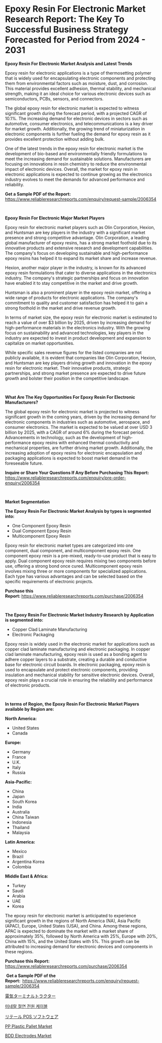 <p><h1>Epoxy Resin For Electronic Market Research Report: The Key To Successful Business Strategy Forecasted for Period from 2024 - 2031</h1></p><p><strong>Epoxy Resin For Electronic Market Analysis and Latest Trends</strong></p>
<p><p>Epoxy resin for electronic applications is a type of thermosetting polymer that is widely used for encapsulating electronic components and protecting them from environmental factors such as moisture, dust, and corrosion. This material provides excellent adhesion, thermal stability, and mechanical strength, making it an ideal choice for various electronic devices such as semiconductors, PCBs, sensors, and connectors.</p><p>The global epoxy resin for electronic market is expected to witness significant growth during the forecast period, with a projected CAGR of 10.1%. The increasing demand for electronic devices in sectors such as automotive, consumer electronics, and telecommunications is a key driver for market growth. Additionally, the growing trend of miniaturization in electronic components is further fueling the demand for epoxy resin as it provides excellent protection without adding bulk.</p><p>One of the latest trends in the epoxy resin for electronic market is the development of bio-based and environmentally friendly formulations to meet the increasing demand for sustainable solutions. Manufacturers are focusing on innovations in resin chemistry to reduce the environmental impact of electronic devices. Overall, the market for epoxy resin in electronic applications is expected to continue growing as the electronics industry evolves to meet the demands for advanced performance and reliability.</p></p>
<p><strong>Get a Sample PDF of the Report:&nbsp;</strong> <a href="https://www.reliableresearchreports.com/enquiry/request-sample/2006354">https://www.reliableresearchreports.com/enquiry/request-sample/2006354</a></p>
<p>&nbsp;</p>
<p><strong>Epoxy Resin For Electronic Major Market Players</strong></p>
<p><p>Epoxy resin for electronic market players such as Olin Corporation, Hexion, and Huntsman are key players in the industry with a significant market presence and strong competitive advantage. Olin Corporation, a leading global manufacturer of epoxy resins, has a strong market foothold due to its innovative products and extensive research and development capabilities. The company's focus on developing sustainable and high-performance epoxy resins has helped it to expand its market share and increase revenue.</p><p>Hexion, another major player in the industry, is known for its advanced epoxy resin formulations that cater to diverse applications in the electronics industry. The company's strategic partnerships and focus on innovation have enabled it to stay competitive in the market and drive growth.</p><p>Huntsman is also a prominent player in the epoxy resin market, offering a wide range of products for electronic applications. The company's commitment to quality and customer satisfaction has helped it to gain a strong foothold in the market and drive revenue growth.</p><p>In terms of market size, the epoxy resin for electronic market is estimated to reach a value of over $3 billion by 2025, driven by increasing demand for high-performance materials in the electronics industry. With the growing focus on sustainability and advanced technologies, key players in the industry are expected to invest in product development and expansion to capitalize on market opportunities.</p><p>While specific sales revenue figures for the listed companies are not publicly available, it is evident that companies like Olin Corporation, Hexion, and Huntsman are key players driving growth and innovation in the epoxy resin for electronic market. Their innovative products, strategic partnerships, and strong market presence are expected to drive future growth and bolster their position in the competitive landscape.</p></p>
<p>&nbsp;</p>
<p><strong>What Are The Key Opportunities For Epoxy Resin For Electronic Manufacturers?</strong></p>
<p><p>The global epoxy resin for electronic market is projected to witness significant growth in the coming years, driven by the increasing demand for electronic components in industries such as automotive, aerospace, and consumer electronics. The market is expected to be valued at over USD 3 billion by 2025, with a CAGR of around 6% during the forecast period. Advancements in technology, such as the development of high-performance epoxy resins with enhanced thermal conductivity and mechanical properties, are further driving market growth. Additionally, the increasing adoption of epoxy resins for electronic encapsulation and packaging applications is expected to boost market demand in the foreseeable future.</p></p>
<p><strong>Inquire or Share Your Questions If Any Before Purchasing This Report:</strong> <a href="https://www.reliableresearchreports.com/enquiry/pre-order-enquiry/2006354">https://www.reliableresearchreports.com/enquiry/pre-order-enquiry/2006354</a></p>
<p>&nbsp;</p>
<p><strong>Market Segmentation</strong></p>
<p><strong>The Epoxy Resin For Electronic Market Analysis by types is segmented into:</strong></p>
<p><ul><li>One Component Epoxy Resin</li><li>Dual Component Epoxy Resin</li><li>Multicomponent Epoxy Resin</li></ul></p>
<p><p>Epoxy resin for electronic market types are categorized into one component, dual component, and multicomponent epoxy resin. One component epoxy resin is a pre-mixed, ready-to-use product that is easy to apply. Dual component epoxy resin requires mixing two components before use, offering a strong bond once cured. Multicomponent epoxy resin involves mixing three or more components for specialized applications. Each type has various advantages and can be selected based on the specific requirements of electronic projects.</p></p>
<p><strong>Purchase this Report:&nbsp;</strong><a href="https://www.reliableresearchreports.com/purchase/2006354">https://www.reliableresearchreports.com/purchase/2006354</a></p>
<p>&nbsp;</p>
<p><strong>The Epoxy Resin For Electronic Market Industry Research by Application is segmented into:</strong></p>
<p><ul><li>Copper Clad Laminate Manufacturing</li><li>Electronic Packaging</li></ul></p>
<p><p>Epoxy resin is widely used in the electronic market for applications such as copper clad laminate manufacturing and electronic packaging. In copper clad laminate manufacturing, epoxy resin is used as a bonding agent to adhere copper layers to a substrate, creating a durable and conductive base for electronic circuit boards. In electronic packaging, epoxy resin is used to encapsulate and protect electronic components, providing insulation and mechanical stability for sensitive electronic devices. Overall, epoxy resin plays a crucial role in ensuring the reliability and performance of electronic products.</p></p>
<p>&nbsp;</p>
<p><strong>In terms of Region, the Epoxy Resin For Electronic Market Players available by Region are:</strong></p>
<p>
    <p> <strong> North America: </strong>
        <ul>
            <li>United States</li>
            <li>Canada</li>
        </ul>
        </p> 
    <p> <strong> Europe: </strong>
        <ul>
            <li>Germany</li>
            <li>France</li>
            <li>U.K.</li>
            <li>Italy</li>
            <li>Russia</li>
        </ul>
        </p> 
    <p> <strong> Asia-Pacific: </strong>
        <ul>
            <li>China</li>
            <li>Japan</li>
            <li>South Korea</li>
            <li>India</li>
            <li>Australia</li>
            <li>China Taiwan</li>
            <li>Indonesia</li>
            <li>Thailand</li>
            <li>Malaysia</li>
        </ul>
        </p> 
    <p> <strong> Latin America: </strong>
        <ul>
            <li>Mexico</li>
            <li>Brazil</li>
            <li>Argentina Korea</li>
            <li>Colombia</li>
        </ul>
        </p> 
    <p> <strong> Middle East & Africa: </strong>
        <ul>
            <li>Turkey</li>
            <li>Saudi</li>
            <li>Arabia</li>
            <li>UAE</li>
            <li>Korea</li>
        </ul>
    </p>
    </p>
<p><p>The epoxy resin for electronic market is anticipated to experience significant growth in the regions of North America (NA), Asia Pacific (APAC), Europe, United States (USA), and China. Among these regions, APAC is expected to dominate the market with a market share of approximately 35%, followed by North America with 25%, Europe with 20%, China with 15%, and the United States with 5%. This growth can be attributed to increasing demand for electronic devices and components in these regions.</p></p>
<p><strong>Purchase this Report: </strong><a href="https://www.reliableresearchreports.com/purchase/2006354">https://www.reliableresearchreports.com/purchase/2006354</a></p>
<p>&nbsp;<strong>Get a Sample PDF of the Report:&nbsp;&nbsp;</strong><a href="https://www.reliableresearchreports.com/enquiry/request-sample/2006354">https://www.reliableresearchreports.com/enquiry/request-sample/2006354</a></p>
<p><strong></strong></p>
<p><p><a href="https://github.com/jkjreqjscoxx7/Market-Research-Report-List-1/blob/main/37690472460.md">電気ターミナルトラクター</a></p><p><a href="https://medium.com/@danieldobroiu20221/%EB%AF%B8%EB%84%A4%EB%9E%84-%EC%A0%88%EC%97%B0-%EC%A0%84%EC%9B%90-%EC%BC%80%EC%9D%B4%EB%B8%94-%EC%8B%9C%EC%9E%A5-%EC%97%B0%EA%B5%AC-%EB%B3%B4%EA%B3%A0%EC%84%9C-2024%EB%85%84%EB%B6%80%ED%84%B0-2031%EB%85%84%EA%B9%8C%EC%A7%80%EC%9D%98-%EC%97%AD%EC%82%AC-%EB%B0%8F-%EC%98%88%EC%B8%A1-e9ca352b3a75">미네랄 절연 전원 케이블</a></p><p><a href="https://medium.com/@elmoray21/%E5%B0%8F%E5%A3%B2pos%E3%82%BD%E3%83%95%E3%83%88%E3%82%A6%E3%82%A7%E3%82%A2%E5%B8%82%E5%A0%B4%E3%83%AC%E3%83%9D%E3%83%BC%E3%83%88%E3%81%AF-%E3%81%93%E3%81%AE%E5%B8%82%E5%A0%B4%E3%81%AE%E6%9C%80%E6%96%B0%E3%81%AE%E3%83%88%E3%83%AC%E3%83%B3%E3%83%89%E3%81%A8%E6%88%90%E9%95%B7%E6%A9%9F%E4%BC%9A%E3%82%92%E6%98%8E%E3%82%89%E3%81%8B%E3%81%AB%E3%81%97%E3%81%A6%E3%81%84%E3%81%BE%E3%81%99-7896c5954d14">リテール POS ソフトウェア</a></p><p><a href="https://github.com/brenzgnarento/Market-Research-Report-List-1/blob/main/pp-plastic-pallet-market.md">PP Plastic Pallet Market</a></p><p><a href="https://issuu.com/reportprime-2/docs/bdd-electrodes-market-size-2030.pptx">BDD Electrodes Market</a></p></p>